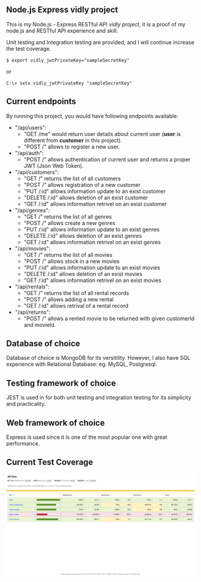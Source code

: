 ## Node.js Express vidly project

This is my Node.js - Express RESTful API _vidly project_, it is a proof of my node.js and RESTful API experience and skill.

Unit testing and Integration testing are provided, and I will continue increase the test coverage.

```shell
$ export vidly_jwtPrivateKey="sampleSecretKey"
```
or
```shell
C:\> setx vidly_jwtPrivateKey "sampleSecretKey"
```

## Current endpoints

By running this project, you would have following endpoints available:

- "/api/users":
  - "GET /me" would return user details about current user (**user** is different from **customer** in this project).
  - "POST /" allows to register a new user.
- "/api/auth":
  - "POST /" allows authentication of current user and returns a proper JWT (Json Web Token).
- "/api/customers":
  - "GET /" returns the list of all customers
  - "POST /" allows registration of a new customer
  - "PUT /:id" allows information update to an exist customer
  - "DELETE /:id" allows deletion of an exist customer
  - "GET /:id" allows information retrivel on an exist customer
- "/api/genres":
  - "GET /" returns the list of all genres
  - "POST /" allows create a new genres
  - "PUT /:id" allows information update to an exist genres
  - "DELETE /:id" allows deletion of an exist genres
  - "GET /:id" allows information retrivel on an exist genres
- "/api/movies":
  - "GET /" returns the list of all movies
  - "POST /" allows stock in a new movies
  - "PUT /:id" allows information update to an exist movies
  - "DELETE /:id" allows deletion of an exist movies
  - "GET /:id" allows information retrivel on an exist movies
- "/api/rentals":
  - "GET /" returns the list of all rental records
  - "POST /" allows adding a new rental
  - "GET /:id" allows retrival of a rental record
- "/api/returns":
  - "POST /" allows a rented movie to be returned with given customerId and movieId.

## Database of choice

Database of choice is MongoDB for its versitility. However, I also have SQL experience with Relational Database: eg. MySQL, Postgresql.

## Testing framework of choice

JEST is used in for both unit testing and integration testing for its simplicity and practicality.

## Web framework of choice

Express is used since it is one of the most popular one with great performance.

## Current Test Coverage

![Current Test Coverage](/currentCoverage.png)
